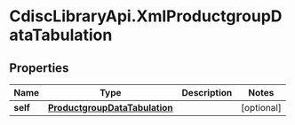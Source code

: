 # CdiscLibraryApi.XmlProductgroupDataTabulation

## Properties

Name | Type | Description | Notes
------------ | ------------- | ------------- | -------------
**self** | [**ProductgroupDataTabulation**](ProductgroupDataTabulation.md) |  | [optional] 


